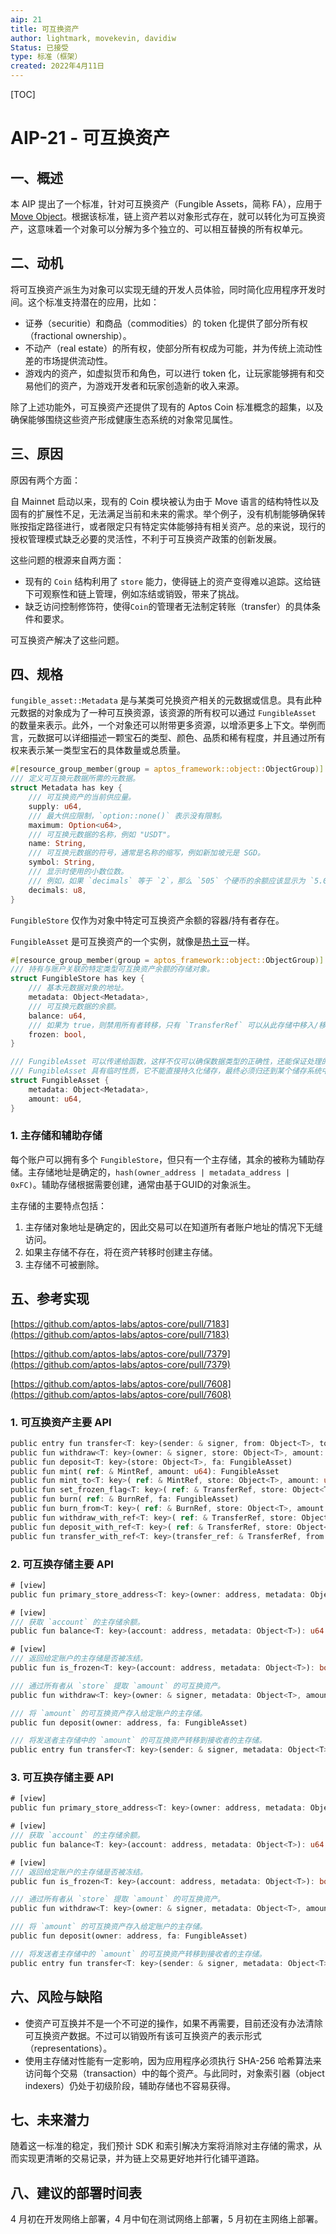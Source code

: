 ```yaml
---
aip: 21
title: 可互换资产
author: lightmark, movekevin, davidiw
Status: 已接受
type: 标准（框架）
created: 2022年4月11日
---
```


[TOC]

# AIP-21 - 可互换资产

## 一、概述

本 AIP 提出了一个标准，针对可互换资产（Fungible Assets，简称 FA），应用于 [Move Object](/aips/aip-10.md)。根据该标准，链上资产若以对象形式存在，就可以转化为可互换资产，这意味着一个对象可以分解为多个独立的、可以相互替换的所有权单元。

## 二、动机

将可互换资产派生为对象可以实现无缝的开发人员体验，同时简化应用程序开发时间。这个标准支持潜在的应用，比如：

- 证券（securitie）和商品（commodities）的 token 化提供了部分所有权（fractional ownership）。
- 不动产（real estate）的所有权，使部分所有权成为可能，并为传统上流动性差的市场提供流动性。
- 游戏内的资产，如虚拟货币和角色，可以进行 token 化，让玩家能够拥有和交易他们的资产，为游戏开发者和玩家创造新的收入来源。

除了上述功能外，可互换资产还提供了现有的 Aptos Coin 标准概念的超集，以及确保能够围绕这些资产形成健康生态系统的对象常见属性。



## 三、原因

原因有两个方面：

自 Mainnet 启动以来，现有的 Coin 模块被认为由于 Move 语言的结构特性以及固有的扩展性不足，无法满足当前和未来的需求。举个例子，没有机制能够确保转账按指定路径进行，或者限定只有特定实体能够持有相关资产。总的来说，现行的授权管理模式缺乏必要的灵活性，不利于可互换资产政策的创新发展。

这些问题的根源来自两方面：

* 现有的 `Coin` 结构利用了 `store` 能力，使得链上的资产变得难以追踪。这给链下可观察性和链上管理，例如冻结或销毁，带来了挑战。
* 缺乏访问控制修饰符，使得`Coin`的管理者无法制定转账（transfer）的具体条件和要求。

可互换资产解决了这些问题。



## 四、规格

`fungible_asset::Metadata` 是与某类可兑换资产相关的元数据或信息。具有此种元数据的对象成为了一种可互换资源，该资源的所有权可以通过 `FungibleAsset` 的数量来表示。此外，一个对象还可以附带更多资源，以增添更多上下文。举例而言，元数据可以详细描述一颗宝石的类型、颜色、品质和稀有程度，并且通过所有权来表示某一类型宝石的具体数量或总质量。

```rust
#[resource_group_member(group = aptos_framework::object::ObjectGroup)]
/// 定义可互换元数据所需的元数据。
struct Metadata has key {
    /// 可互换资产的当前供应量。
    supply: u64,
    /// 最大供应限制，`option::none()` 表示没有限制。
    maximum: Option<u64>,
    /// 可互换元数据的名称，例如 "USDT"。
    name: String,
    /// 可互换元数据的符号，通常是名称的缩写，例如新加坡元是 SGD。
    symbol: String,
    /// 显示时使用的小数位数。
    /// 例如，如果 `decimals` 等于 `2`，那么 `505` 个硬币的余额应该显示为 `5.05`（`505 / 10 ** 2`）。
    decimals: u8,
}
```

`FungibleStore` 仅作为对象中特定可互换资产余额的容器/持有者存在。

`FungibleAsset` 是可互换资产的一个实例，就像是[热土豆](https://medium.com/@borispovod/move-hot-potato-pattern-bbc48a48d93c)一样。

```rust
#[resource_group_member(group = aptos_framework::object::ObjectGroup)]
/// 持有与账户关联的特定类型可互换资产余额的存储对象。
struct FungibleStore has key {
    /// 基本元数据对象的地址。
    metadata: Object<Metadata>,
    /// 可互换元数据的余额。
    balance: u64,
    /// 如果为 true，则禁用所有者转移，只有 `TransferRef` 可以从此存储中移入/移出。
    frozen: bool,
}

/// FungibleAsset 可以传递给函数，这样不仅可以确保数据类型的正确性，还能保证处理的是确切的数量。
/// FungibleAsset 具有临时性质，它不能直接持久化储存，最终必须归还到某个储存系统中。
struct FungibleAsset {
    metadata: Object<Metadata>,
    amount: u64,
}
```



### 1. 主存储和辅助存储

每个账户可以拥有多个 `FungibleStore`，但只有一个主存储，其余的被称为辅助存储。主存储地址是确定的，`hash(owner_address | metadata_address | 0xFC)`。辅助存储根据需要创建，通常由基于GUID的对象派生。

主存储的主要特点包括：

1. 主存储对象地址是确定的，因此交易可以在知道所有者账户地址的情况下无缝访问。
2. 如果主存储不存在，将在资产转移时创建主存储。
3. 主存储不可被删除。

## 五、参考实现

[https://github.com/aptos-labs/aptos-core/pull/7183](https://github.com/aptos-labs/aptos-core/pull/7183)

[https://github.com/aptos-labs/aptos-core/pull/7379](https://github.com/aptos-labs/aptos-core/pull/7379)

[https://github.com/aptos-labs/aptos-core/pull/7608](https://github.com/aptos-labs/aptos-core/pull/7608)

### 1. 可互换资产主要 API

```rust
public entry fun transfer<T: key>(sender: & signer, from: Object<T>, to: Object<T>, amount: u64)
public fun withdraw<T: key>(owner: & signer, store: Object<T>, amount: u64): FungibleAsset
public fun deposit<T: key>(store: Object<T>, fa: FungibleAsset)
public fun mint( ref: & MintRef, amount: u64): FungibleAsset
public fun mint_to<T: key>( ref: & MintRef, store: Object<T>, amount: u64)
public fun set_frozen_flag<T: key>( ref: & TransferRef, store: Object<T>, frozen: bool)
public fun burn( ref: & BurnRef, fa: FungibleAsset)
public fun burn_from<T: key>( ref: & BurnRef, store: Object<T>, amount: u64)
public fun withdraw_with_ref<T: key>( ref: & TransferRef, store: Object<T>, amount: u64)
public fun deposit_with_ref<T: key>( ref: & TransferRef, store: Object<T>, fa: FungibleAsset)
public fun transfer_with_ref<T: key>(transfer_ref: & TransferRef, from: Object<T>, to: Object<T>, amount: u64)
```

### 2. 可互换存储主要 API

```rust
# [view]
public fun primary_store_address<T: key>(owner: address, metadata: Object<T>): address

# [view]
/// 获取 `account` 的主存储余额。
public fun balance<T: key>(account: address, metadata: Object<T>): u64

# [view]
/// 返回给定账户的主存储是否被冻结。
public fun is_frozen<T: key>(account: address, metadata: Object<T>): bool

/// 通过所有者从 `store` 提取 `amount` 的可互换资产。
public fun withdraw<T: key>(owner: & signer, metadata: Object<T>, amount: u64): FungibleAsset

/// 将 `amount` 的可互换资产存入给定账户的主存储。
public fun deposit(owner: address, fa: FungibleAsset)

/// 将发送者主存储中的 `amount` 的可互换资产转移到接收者的主存储。
public entry fun transfer<T: key>(sender: & signer, metadata: Object<T>, recipient: address, amount: u64)
```

### 3. 可互换存储主要 API

```rust
# [view]
public fun primary_store_address<T: key>(owner: address, metadata: Object<T>): address

# [view]
/// 获取 `account` 的主存储余额。
public fun balance<T: key>(account: address, metadata: Object<T>): u64

# [view]
/// 返回给定账户的主存储是否被冻结。
public fun is_frozen<T: key>(account: address, metadata: Object<T>): bool

/// 通过所有者从 `store` 提取 `amount` 的可互换资产。
public fun withdraw<T: key>(owner: & signer, metadata: Object<T>, amount: u64): FungibleAsset

/// 将 `amount` 的可互换资产存入给定账户的主存储。
public fun deposit(owner: address, fa: FungibleAsset)

/// 将发送者主存储中的 `amount` 的可互换资产转移到接收者的主存储。
public entry fun transfer<T: key>(sender: & signer, metadata: Object<T>, recipient: address, amount: u64)
```

## 六、风险与缺陷

- 使资产可互换并不是一个不可逆的操作，如果不再需要，目前还没有办法清除可互换资产数据。不过可以销毁所有该可互换资产的表示形式（representations）。
- 使用主存储对性能有一定影响，因为应用程序必须执行 SHA-256 哈希算法来访问每个交易（transaction）中的每个资产。与此同时，对象索引器（object indexers）仍处于初级阶段，辅助存储也不容易获得。

## 七、未来潜力

随着这一标准的稳定，我们预计 SDK 和索引解决方案将消除对主存储的需求，从而实现更清晰的交易记录，并为链上交易更好地并行化铺平道路。

## 八、建议的部署时间表

4 月初在开发网络上部署，4 月中旬在测试网络上部署，5 月初在主网络上部署。
